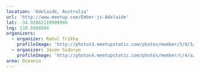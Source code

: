 ```yaml
---
location: 'Adelaide, Australia'
url: 'http://www.meetup.com/Ember-js-Adelaide'
lat: -34.92862119999999
lng: 138.5999594
organizers:
  - organizer: Rahul Trikha
    profileImage: 'http://photos3.meetupstatic.com/photos/member/3/d/5/c/thumb_12495708.jpeg'
  - organizer: Jason Sidoryn
    profileImage: 'http://photos4.meetupstatic.com/photos/member/c/4/a/6/thumb_85790342.jpeg'
area: Oceania
---
```

